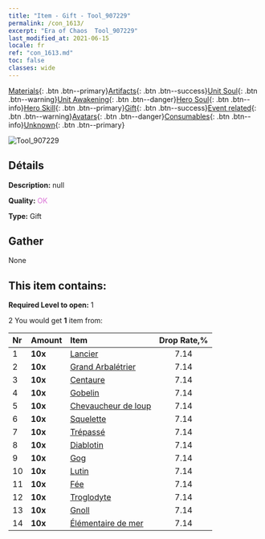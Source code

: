 ```yaml
---
title: "Item - Gift - Tool_907229"
permalink: /con_1613/
excerpt: "Era of Chaos  Tool_907229"
last_modified_at: 2021-06-15
locale: fr
ref: "con_1613.md"
toc: false
classes: wide
---
```

 [Materials](/ItemsFR/){: .btn .btn--primary}[Artifacts](/ItemsFR/Artifacts/){: .btn .btn--success}[Unit Soul](/ItemsFR/UnitSoul/){: .btn .btn--warning}[Unit Awakening](/ItemsFR/UnitAwakening/){: .btn .btn--danger}[Hero Soul](/ItemsFR/HeroSoul/){: .btn .btn--info}[Hero Skill](/ItemsFR/HeroSkill/){: .btn .btn--primary}[Gift](/ItemsFR/Gift/){: .btn .btn--success}[Event related](/ItemsFR/Events/){: .btn .btn--warning}[Avatars](/ItemsFR/Avatars/){: .btn .btn--danger}[Consumables](/ItemsFR/Consumables/){: .btn .btn--info}[Unknown](/ItemsFR/Unknown/){: .btn .btn--primary}

 ![Tool_907229](/images/t/i_907167.png)

## Détails
 **Description:** null

 **Quality:** <span style="color: #DA70D6">OK</span>

 **Type:** Gift

## Gather

  None

## This item contains:

 **Required Level to open:** 1

 2 You would get **1** item  from:

  | Nr | Amount |     Item    | Drop Rate,% |
  |:---|:-------|:------------|:---------:|
  | 1 |  **10x** | [Lancier](/ItemsFR/unt_190/) | 7.14 | 
  | 2 |  **10x** | [Grand Arbalétrier](/ItemsFR/unt_191/) | 7.14 | 
  | 3 |  **10x** | [Centaure](/ItemsFR/unt_199/) | 7.14 | 
  | 4 |  **10x** | [Gobelin](/ItemsFR/unt_217/) | 7.14 | 
  | 5 |  **10x** | [Chevaucheur de loup](/ItemsFR/unt_218/) | 7.14 | 
  | 6 |  **10x** | [Squelette](/ItemsFR/unt_208/) | 7.14 | 
  | 7 |  **10x** | [Trépassé](/ItemsFR/unt_209/) | 7.14 | 
  | 8 |  **10x** | [Diablotin](/ItemsFR/unt_226/) | 7.14 | 
  | 9 |  **10x** | [Gog](/ItemsFR/unt_227/) | 7.14 | 
  | 10 |  **10x** | [Lutin](/ItemsFR/unt_235/) | 7.14 | 
  | 11 |  **10x** | [Fée](/ItemsFR/unt_262/) | 7.14 | 
  | 12 |  **10x** | [Troglodyte](/ItemsFR/unt_244/) | 7.14 | 
  | 13 |  **10x** | [Gnoll](/ItemsFR/unt_253/) | 7.14 | 
  | 14 |  **10x** | [Élémentaire de mer](/ItemsFR/unt_275/) | 7.14 | 
